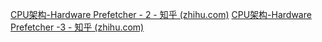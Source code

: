 [CPU架构-Hardware Prefetcher - 2 - 知乎 (zhihu.com)](https://zhuanlan.zhihu.com/p/599040442)
[CPU架构-Hardware Prefetcher -3 - 知乎 (zhihu.com)](https://zhuanlan.zhihu.com/p/632891888)
